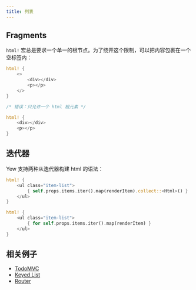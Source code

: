 ```yaml
---
title: 列表
---
```


## Fragments

`html!` 宏总是要求一个单一的根节点。为了绕开这个限制，可以把内容包裹在一个空标签内：

<!--DOCUSAURUS_CODE_TABS-->

<!--Valid-->

```rust
html! {
    <>
        <div></div>
        <p></p>
    </>
}
```

<!--Invalid-->

```rust
/* 错误：只允许一个 html 根元素 */

html! {
    <div></div>
    <p></p>
}
```

<!--END_DOCUSAURUS_CODE_TABS-->

## 迭代器

Yew 支持两种从迭代器构建 html 的语法：

<!--DOCUSAURUS_CODE_TABS-->

<!--Syntax Type 1-->

```rust
html! {
    <ul class="item-list">
        { self.props.items.iter().map(renderItem).collect::<Html>() }
    </ul>
}
```

<!--Syntax Type 2-->

```rust
html! {
    <ul class="item-list">
        { for self.props.items.iter().map(renderItem) }
    </ul>
}
```

<!--END_DOCUSAURUS_CODE_TABS-->

## 相关例子

- [TodoMVC](https://github.com/yewstack/yew/tree/master/examples/todomvc)
- [Keyed List](https://github.com/yewstack/yew/tree/master/examples/keyed_list)
- [Router](https://github.com/yewstack/yew/tree/master/examples/router)
